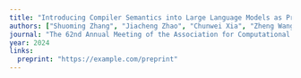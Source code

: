 ```yaml
---
title: "Introducing Compiler Semantics into Large Language Models as Programming Language Translators: A Case Study of C to x86 Assembly"
authors: ["Shuoming Zhang", "Jiacheng Zhao", "Chunwei Xia", "Zheng Wang", "Yunji Chen", "Huimin Cui"]
journal: "The 62nd Annual Meeting of the Association for Computational Linguistics (ACL)"
year: 2024
links:
  preprint: "https://example.com/preprint"
---
```


